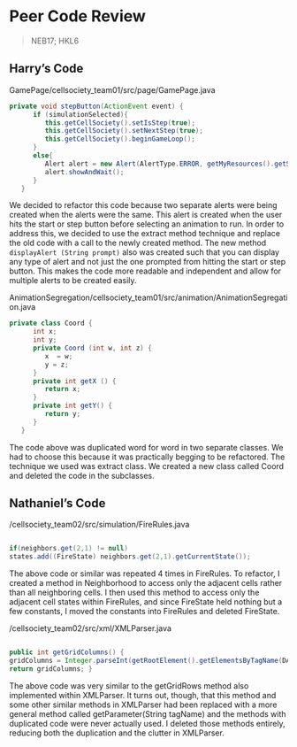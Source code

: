 # Peer Code Review
> NEB17; HKL6

## Harry’s Code

GamePage/cellsociety_team01/src/page/GamePage.java

```java
private void stepButton(ActionEvent event) { 
      if (simulationSelected){ 
         this.getCellSociety().setIsStep(true); 
         this.getCellSociety().setNextStep(true); 
         this.getCellSociety().beginGameLoop(); 
      } 
      else{ 
         Alert alert = new Alert(AlertType.ERROR, getMyResources().getString("SelectCommand")); 
         alert.showAndWait(); 
      } 
   } 
```
We decided to refactor this code because two separate alerts were being created when the alerts were the same. This alert is created when the user hits the start or step button before selecting an animation to run. In order to address this, we decided to use the extract method technique and replace the old code with a call to the newly created method. The new method `displayAlert (String prompt)` also was created such that you can display any type of alert and not just the one prompted from hitting the start or step button. This makes the code more readable and independent and allow for multiple alerts to be created easily.


AnimationSegregation/cellsociety_team01/src/animation/AnimationSegregation.java

```java
private class Coord { 
      int x; 
      int y;        
      private Coord (int w, int z) { 
         x  = w; 
         y = z; 
      }        
      private int getX () { 
         return x; 
      } 
      private int getY() { 
         return y; 
      } 
   } 
```
The code above was duplicated word for word in two separate classes. We had to choose this because it was practically begging to be refactored. The technique we used was extract class. We created a new class called Coord and deleted the code in the subclasses.



## Nathaniel’s Code

/cellsociety_team02/src/simulation/FireRules.java

```java

if(neighbors.get(2,1) != null)
states.add((FireState) neighbors.get(2,1).getCurrentState());

```

The above code or similar was repeated 4 times in FireRules.  To refactor, I created a method in Neighborhood to access only the adjacent cells rather than all neighboring cells.  I then used this method to access only the adjacent cell states within FireRules, and since FireState held nothing but a few constants, I moved the constants into FireRules and deleted FireState.  


/cellsociety_team02/src/xml/XMLParser.java

```java

public int getGridColumns() { 
gridColumns = Integer.parseInt(getRootElement().getElementsByTagName(DATA_FIELDS.get(1)).item(1).getTextContent()); 
return gridColumns; }

```

The above code was very similar to the getGridRows method also implemented within XMLParser.  It turns out, though, that this method and some other similar methods in XMLParser had been replaced with a more general method called getParameter(String tagName) and the methods with duplicated code were never actually used.  I deleted those methods entirely, reducing both the duplication and the clutter in XMLParser.  
